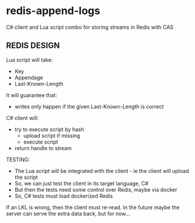 # redis-append-logs
C# client and Lua script combo for storing streams in Redis with CAS


REDIS DESIGN
-------------------------------------

Lua script will take:
- Key
- Appendage
- Last-Known-Length
	
It will guarantee that:
- writes only happen if the given Last-Known-Length is correct
		
C# client will:
- try to execute script by hash
	- upload script if missing
	- execute script
- return handle to stream
	
TESTING:
- The Lua script will be integrated with the client - ie the client will upload the script
- So, we can just test the client in its target language, C#
- But then the tests need some control over Redis, maybe via docker
- So, C# tests must load dockerized Redis
		
If an LKL is wrong, then the client must re-read. In the future maybe the server can serve the extra data back, but for now...
